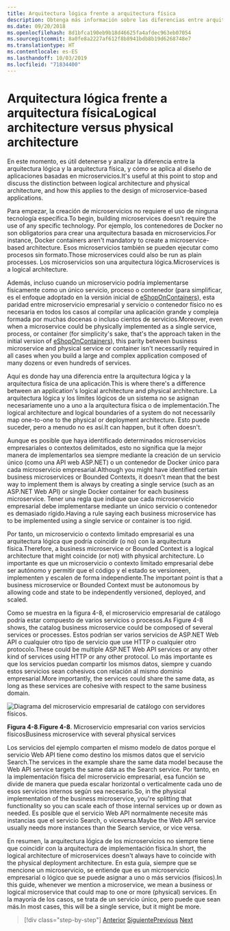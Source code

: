 ```yaml
---
title: Arquitectura lógica frente a arquitectura física
description: Obtenga más información sobre las diferencias entre arquitecturas físicas y lógicas.
ms.date: 09/20/2018
ms.openlocfilehash: 8d1bfca190eb9b18d46625fa4afdec963eb07054
ms.sourcegitcommit: 8a0fe8a2227af612f8b8941bdb8b19d6268748e7
ms.translationtype: HT
ms.contentlocale: es-ES
ms.lasthandoff: 10/03/2019
ms.locfileid: "71834400"
---
```

# <a name="logical-architecture-versus-physical-architecture"></a><span data-ttu-id="34d06-103">Arquitectura lógica frente a arquitectura física</span><span class="sxs-lookup"><span data-stu-id="34d06-103">Logical architecture versus physical architecture</span></span>

<span data-ttu-id="34d06-104">En este momento, es útil detenerse y analizar la diferencia entre la arquitectura lógica y la arquitectura física, y cómo se aplica al diseño de aplicaciones basadas en microservicios.</span><span class="sxs-lookup"><span data-stu-id="34d06-104">It's useful at this point to stop and discuss the distinction between logical architecture and physical architecture, and how this applies to the design of microservice-based applications.</span></span>

<span data-ttu-id="34d06-105">Para empezar, la creación de microservicios no requiere el uso de ninguna tecnología específica.</span><span class="sxs-lookup"><span data-stu-id="34d06-105">To begin, building microservices doesn't require the use of any specific technology.</span></span> <span data-ttu-id="34d06-106">Por ejemplo, los contenedores de Docker no son obligatorios para crear una arquitectura basada en microservicios.</span><span class="sxs-lookup"><span data-stu-id="34d06-106">For instance, Docker containers aren't mandatory to create a microservice-based architecture.</span></span> <span data-ttu-id="34d06-107">Esos microservicios también se pueden ejecutar como procesos sin formato.</span><span class="sxs-lookup"><span data-stu-id="34d06-107">Those microservices could also be run as plain processes.</span></span> <span data-ttu-id="34d06-108">Los microservicios son una arquitectura lógica.</span><span class="sxs-lookup"><span data-stu-id="34d06-108">Microservices is a logical architecture.</span></span>

<span data-ttu-id="34d06-109">Además, incluso cuando un microservicio podría implementarse físicamente como un único servicio, proceso o contenedor (para simplificar, es el enfoque adoptado en la versión inicial de [eShopOnContainers](https://aka.ms/MicroservicesArchitecture)), esta paridad entre microservicio empresarial y servicio o contenedor físico no es necesaria en todos los casos al compilar una aplicación grande y compleja formada por muchas docenas o incluso cientos de servicios.</span><span class="sxs-lookup"><span data-stu-id="34d06-109">Moreover, even when a microservice could be physically implemented as a single service, process, or container (for simplicity's sake, that's the approach taken in the initial version of [eShopOnContainers](https://aka.ms/MicroservicesArchitecture)), this parity between business microservice and physical service or container isn't necessarily required in all cases when you build a large and complex application composed of many dozens or even hundreds of services.</span></span>

<span data-ttu-id="34d06-110">Aquí es donde hay una diferencia entre la arquitectura lógica y la arquitectura física de una aplicación.</span><span class="sxs-lookup"><span data-stu-id="34d06-110">This is where there's a difference between an application's logical architecture and physical architecture.</span></span> <span data-ttu-id="34d06-111">La arquitectura lógica y los límites lógicos de un sistema no se asignan necesariamente uno a uno a la arquitectura física o de implementación.</span><span class="sxs-lookup"><span data-stu-id="34d06-111">The logical architecture and logical boundaries of a system do not necessarily map one-to-one to the physical or deployment architecture.</span></span> <span data-ttu-id="34d06-112">Esto puede suceder, pero a menudo no es así.</span><span class="sxs-lookup"><span data-stu-id="34d06-112">It can happen, but it often doesn't.</span></span>

<span data-ttu-id="34d06-113">Aunque es posible que haya identificado determinados microservicios empresariales o contextos delimitados, esto no significa que la mejor manera de implementarlos sea siempre mediante la creación de un servicio único (como una API web ASP.NET) o un contenedor de Docker único para cada microservicio empresarial.</span><span class="sxs-lookup"><span data-stu-id="34d06-113">Although you might have identified certain business microservices or Bounded Contexts, it doesn't mean that the best way to implement them is always by creating a single service (such as an ASP.NET Web API) or single Docker container for each business microservice.</span></span> <span data-ttu-id="34d06-114">Tener una regla que indique que cada microservicio empresarial debe implementarse mediante un único servicio o contenedor es demasiado rígido.</span><span class="sxs-lookup"><span data-stu-id="34d06-114">Having a rule saying each business microservice has to be implemented using a single service or container is too rigid.</span></span>

<span data-ttu-id="34d06-115">Por tanto, un microservicio o contexto limitado empresarial es una arquitectura lógica que podría coincidir (o no) con la arquitectura física.</span><span class="sxs-lookup"><span data-stu-id="34d06-115">Therefore, a business microservice or Bounded Context is a logical architecture that might coincide (or not) with physical architecture.</span></span> <span data-ttu-id="34d06-116">Lo importante es que un microservicio o contexto limitado empresarial debe ser autónomo y permitir que el código y el estado se versioneen, implementen y escalen de forma independiente.</span><span class="sxs-lookup"><span data-stu-id="34d06-116">The important point is that a business microservice or Bounded Context must be autonomous by allowing code and state to be independently versioned, deployed, and scaled.</span></span>

<span data-ttu-id="34d06-117">Como se muestra en la figura 4-8, el microservicio empresarial de catálogo podría estar compuesto de varios servicios o procesos.</span><span class="sxs-lookup"><span data-stu-id="34d06-117">As Figure 4-8 shows, the catalog business microservice could be composed of several services or processes.</span></span> <span data-ttu-id="34d06-118">Estos podrían ser varios servicios de ASP.NET Web API o cualquier otro tipo de servicio que use HTTP o cualquier otro protocolo.</span><span class="sxs-lookup"><span data-stu-id="34d06-118">These could be multiple ASP.NET Web API services or any other kind of services using HTTP or any other protocol.</span></span> <span data-ttu-id="34d06-119">Lo más importante es que los servicios puedan compartir los mismos datos, siempre y cuando estos servicios sean cohesivos con relación al mismo dominio empresarial.</span><span class="sxs-lookup"><span data-stu-id="34d06-119">More importantly, the services could share the same data, as long as these services are cohesive with respect to the same business domain.</span></span>

![Diagrama del microservicio empresarial de catálogo con servidores físicos.](./media/logical-versus-physical-architecture/multiple-physical-services.png)

<span data-ttu-id="34d06-121">**Figura 4-8**.</span><span class="sxs-lookup"><span data-stu-id="34d06-121">**Figure 4-8**.</span></span> <span data-ttu-id="34d06-122">Microservicio empresarial con varios servicios físicos</span><span class="sxs-lookup"><span data-stu-id="34d06-122">Business microservice with several physical services</span></span>

<span data-ttu-id="34d06-123">Los servicios del ejemplo comparten el mismo modelo de datos porque el servicio Web API tiene como destino los mismos datos que el servicio Search.</span><span class="sxs-lookup"><span data-stu-id="34d06-123">The services in the example share the same data model because the Web API service targets the same data as the Search service.</span></span> <span data-ttu-id="34d06-124">Por tanto, en la implementación física del microservicio empresarial, esa función se divide de manera que pueda escalar horizontal o verticalmente cada uno de esos servicios internos según sea necesario.</span><span class="sxs-lookup"><span data-stu-id="34d06-124">So, in the physical implementation of the business microservice, you're splitting that functionality so you can scale each of those internal services up or down as needed.</span></span> <span data-ttu-id="34d06-125">Es posible que el servicio Web API normalmente necesite más instancias que el servicio Search, o viceversa.</span><span class="sxs-lookup"><span data-stu-id="34d06-125">Maybe the Web API service usually needs more instances than the Search service, or vice versa.</span></span>

<span data-ttu-id="34d06-126">En resumen, la arquitectura lógica de los microservicios no siempre tiene que coincidir con la arquitectura de implementación física.</span><span class="sxs-lookup"><span data-stu-id="34d06-126">In short, the logical architecture of microservices doesn't always have to coincide with the physical deployment architecture.</span></span> <span data-ttu-id="34d06-127">En esta guía, siempre que se mencione un microservicio, se entiende que es un microservicio empresarial o lógico que se puede asignar a uno o más servicios (físicos).</span><span class="sxs-lookup"><span data-stu-id="34d06-127">In this guide, whenever we mention a microservice, we mean a business or logical microservice that could map to one or more (physical) services.</span></span> <span data-ttu-id="34d06-128">En la mayoría de los casos, se trata de un servicio único, pero puede que sean más.</span><span class="sxs-lookup"><span data-stu-id="34d06-128">In most cases, this will be a single service, but it might be more.</span></span>

>[!div class="step-by-step"]
><span data-ttu-id="34d06-129">[Anterior](data-sovereignty-per-microservice.md)
>[Siguiente](distributed-data-management.md)</span><span class="sxs-lookup"><span data-stu-id="34d06-129">[Previous](data-sovereignty-per-microservice.md)
[Next](distributed-data-management.md)</span></span>
